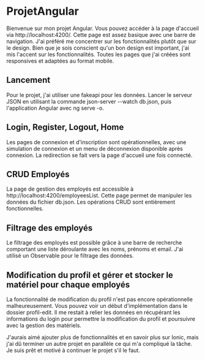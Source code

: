 # ProjetAngular

Bienvenue sur mon projet Angular. Vous pouvez accéder à la page d'accueil via http://localhost:4200/. Cette page est assez basique avec une barre de navigation. J'ai préféré me concentrer sur les fonctionnalités plutôt que sur le design. Bien que je sois conscient qu'un bon design est important, j'ai mis l'accent sur les fonctionnalités. Toutes les pages que j'ai créées sont responsives et adaptées au format mobile. 

## Lancement

Pour le projet, j'ai utiliser une fakeapi pour les données. Lancer le serveur JSON en utilisant la commande json-server --watch db.json, puis l'application Angular avec ng serve -o.


## Login, Register, Logout, Home

Les pages de connexion et d'inscription sont opérationnelles, avec une simulation de connexion et un menu de déconnexion disponible après connexion. La redirection se fait vers la page d'accueil une fois connecté.

## CRUD Employés

La page de gestion des employés est accessible à http://localhost:4200/employeesList. Cette page permet de manipuler les données du fichier db.json. Les opérations CRUD sont entièrement fonctionnelles.

## Filtrage des employés 

Le filtrage des employés est possible grâce à une barre de recherche comportant une liste déroulante avec les noms, prénoms et email. J'ai utilisé un Observable pour le filtrage des données.

## Modification du profil et gérer et stocker le matériel pour chaque employés

La fonctionnalité de modification du profil n'est pas encore opérationnelle malheureusement. Vous pouvez voir un début d'implémentation dans le dossier profil-edit. Il me restait à relier les données en récupérant les informations du login pour permettre la modification du profil et poursuivre avec la gestion des matériels.

J'aurais aimé ajouter plus de fonctionnalités et en savoir plus sur Ionic, mais j'ai dû terminer un autre projet en parallèle ce qui m'a compliqué la tâche. Je suis prêt et motivé à continuer le projet s'il le faut.



